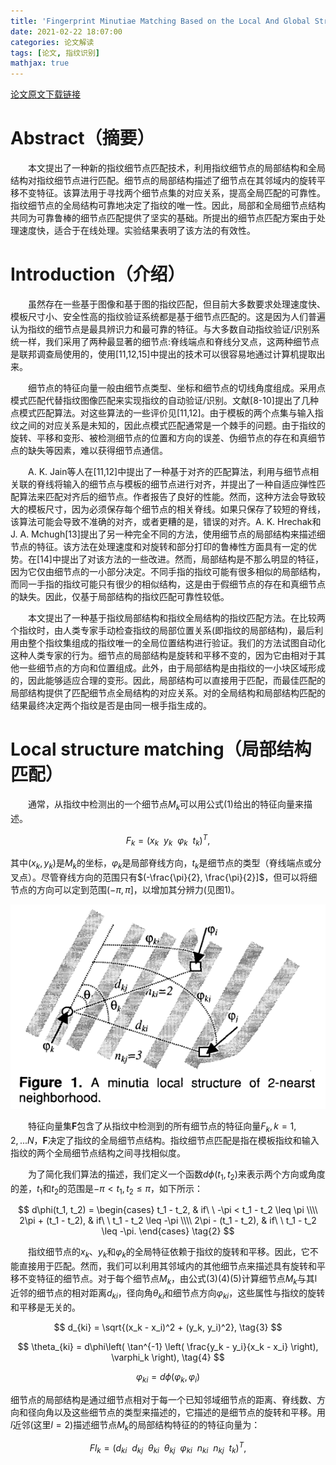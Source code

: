 ```yaml
---
title: 'Fingerprint Minutiae Matching Based on the Local And Global Structures'
date: 2021-02-22 18:07:00
categories: 论文解读
tags: [论文, 指纹识别]
mathjax: true
---
```


[论文原文下载链接](https://cdn.jsdelivr.net/gh/stxw/stxw.github.io/documnets/papers/Fingerprint_Minutiae_Matching_Based_on_the_Local_And_Global_Structures.pdf)

# Abstract（摘要）
&emsp;&emsp;本文提出了一种新的指纹细节点匹配技术，利用指纹细节点的局部结构和全局结构对指纹细节点进行匹配。细节点的局部结构描述了细节点在其邻域内的旋转平移不变特征。该算法用于寻找两个细节点集的对应关系，提高全局匹配的可靠性。指纹细节点的全局结构可靠地决定了指纹的唯一性。因此，局部和全局细节点结构共同为可靠鲁棒的细节点匹配提供了坚实的基础。所提出的细节点匹配方案由于处理速度快，适合于在线处理。实验结果表明了该方法的有效性。

# Introduction（介绍）
&emsp;&emsp;虽然存在一些基于图像和基于图的指纹匹配，但目前大多数要求处理速度快、模板尺寸小、安全性高的指纹验证系统都是基于细节点匹配的。这是因为人们普遍认为指纹的细节点是最具辨识力和最可靠的特征。与大多数自动指纹验证/识别系统一样，我们采用了两种最显著的细节点:脊线端点和脊线分叉点，这两种细节点是联邦调查局使用的，使用[11,12,15]中提出的技术可以很容易地通过计算机提取出来。

&emsp;&emsp;细节点的特征向量一般由细节点类型、坐标和细节点的切线角度组成。采用点模式匹配代替指纹图像匹配来实现指纹的自动验证/识别。文献[8-10]提出了几种点模式匹配算法。对这些算法的一些评价见[11,12]。由于模板的两个点集与输入指纹之间的对应关系是未知的，因此点模式匹配通常是一个棘手的问题。由于指纹的旋转、平移和变形、被检测细节点的位置和方向的误差、伪细节点的存在和真细节点的缺失等因素，难以获得细节点通信。

&emsp;&emsp;A. K. Jain等人在[11,12]中提出了一种基于对齐的匹配算法，利用与细节点相关联的脊线将输入的细节点与模板的细节点进行对齐，并提出了一种自适应弹性匹配算法来匹配对齐后的细节点。作者报告了良好的性能。然而，这种方法会导致较大的模板尺寸，因为必须保存每个细节点的相关脊线。如果只保存了较短的脊线，该算法可能会导致不准确的对齐，或者更糟的是，错误的对齐。A. K. Hrechak和J. A. Mchugh[13]提出了另一种完全不同的方法，使用细节点的局部结构来描述细节点的特征。该方法在处理速度和对旋转和部分打印的鲁棒性方面具有一定的优势。在[14]中提出了对该方法的一些改进。然而，局部结构是不那么明显的特征，因为它仅由细节点的一小部分决定。不同手指的指纹可能有很多相似的局部结构，而同一手指的指纹可能只有很少的相似结构，这是由于假细节点的存在和真细节点的缺失。因此，仅基于局部结构的指纹匹配可靠性较低。

&emsp;&emsp;本文提出了一种基于指纹局部结构和指纹全局结构的指纹匹配方法。在比较两个指纹时，由人类专家手动检查指纹的局部位置关系(即指纹的局部结构)，最后利用由整个指纹集组成的指纹唯一的全局位置结构进行验证。我们的方法试图自动化这种人类专家的行为。细节点的局部结构是旋转和平移不变的，因为它由相对于其他一些细节点的方向和位置组成。此外，由于局部结构是由指纹的一小块区域形成的，因此能够适应合理的变形。因此，局部结构可以直接用于匹配，而最佳匹配的局部结构提供了匹配细节点全局结构的对应关系。对的全局结构和局部结构匹配的结果最终决定两个指纹是否是由同一根手指生成的。


# Local structure matching（局部结构匹配）
&emsp;&emsp;通常，从指纹中检测出的一个细节点$M_k$可以用公式(1)给出的特征向量来描述。

$$ F_k = \left(x_k \ \  y_k \ \ \varphi_k \ \ t_k \right)^T, \tag{1} $$

其中$(x_k, y_k)$是$M_k$的坐标，$\varphi_k$是局部脊线方向，$t_k$是细节点的类型（脊线端点或分叉点）。尽管脊线方向的范围只有$(-\frac{\pi}{2}, \frac{\pi}{2}]$，但可以将细节点的方向可以定到范围$(-\pi, \pi]$，以增加其分辨力(见图1)。

![](/images/paper/Fingerprint_Minutiae_Matching/fig_1.png "图1. 一个细节点的局部结构")

&emsp;&emsp;特征向量集**F**包含了从指纹中检测到的所有细节点的特征向量$F_k, k=1, 2, ...N$，**F**决定了指纹的全局细节点结构。指纹细节点匹配是指在模板指纹和输入指纹的两个全局细节点结构之间寻找相似度。

&emsp;&emsp;为了简化我们算法的描述，我们定义一个函数$d\phi(t_1, t_2)$来表示两个方向或角度的差，$t_1$和$t_2$的范围是$-\pi < t_1, t_2 \leq \pi$，如下所示：

$$
d\phi(t_1, t_2) = 
\begin{cases}
	t_1 - t_2,			& if\ \ -\pi < t_1 - t_2 \leq \pi \\\\
	2\pi + (t_1 - t_2),	& if\ \ t_1 - t_2 \leq -\pi \\\\
	2\pi - (t_1 - t_2),	& if\ \ t_1 - t_2 \leq -\pi.
\end{cases} \tag{2}
$$

&emsp;&emsp;指纹细节点的$x_k$、$y_k$和$\varphi_k$的全局特征依赖于指纹的旋转和平移。因此，它不能直接用于匹配。然而，我们可以利用其邻域内的其他细节点来描述具有旋转和平移不变特征的细节点。对于每个细节点$M_k$，由公式(3)(4)(5)计算细节点$M_k$与其l近邻的细节点的相对距离$d_{ki}$，径向角$\theta_{ki}$和细节点方向$\varphi_{ki}$，这些属性与指纹的旋转和平移是无关的。

$$ d_{ki} = \sqrt{(x_k - x_i)^2 + (y_k, y_i)^2}, \tag{3} $$

$$ \theta_{ki} = d\phi\left( \tan^{-1} \left( \frac{y_k - y_i}{x_k - x_i} \right), \varphi_k \right), \tag{4} $$

$$ \varphi_{ki} = d\phi(\varphi_k, \varphi_i) \tag{5} $$

细节点的局部结构是通过细节点相对于每一个已知邻域细节点的距离、脊线数、方向和径向角以及这些细节点的类型来描述的，它描述的是细节点的旋转和平移。用$l$近邻(这里$l=2$)描述细节点$M_k$的局部结构特征的的特征向量为：

$$ Fl_k = \left(d_{ki}\ \ d_{kj}\ \ \theta_{ki}\ \ \theta_{kj}\ \ \varphi_{ki}\ \ n_{ki}\ \ n_{kj}\ \ t_k \right)^T, \tag{6} $$



